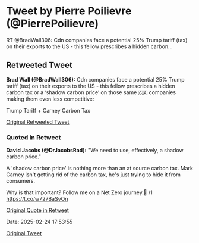 # Tweet by Pierre Poilievre (@PierrePoilievre)

RT @BradWall306: Cdn companies face a potential 25% Trump tariff (tax) on their exports to the US - this fellow prescribes a hidden carbon…

## Retweeted Tweet

**Brad Wall (@BradWall306):** Cdn companies face a potential 25% Trump tariff (tax) on their exports to the US - this fellow prescribes a hidden carbon tax or a ‘shadow carbon price’ on those same 🇨🇦 companies making them even less competitive:

Trump Tariff + Carney Carbon Tax

[Original Retweeted Tweet](https://x.com/BradWall306/status/1894038871559520397)

### Quoted in Retweet

**David Jacobs (@DrJacobsRad):** "We need to use, effectively, a shadow carbon price."

A 'shadow carbon price' is nothing more than an at source carbon tax. Mark Carney isn't getting rid of the carbon tax, he's just trying to hide it from consumers.

Why is that important? Follow me on a Net Zero journey.🧵
/1 https://t.co/w727BaSvOn

[Original Quote in Retweet](https://x.com/DrJacobsRad/status/1893799017118662968)

Date: 2025-02-24 17:53:55

[Original Tweet](https://x.com/PierrePoilievre/status/1894083351088099406)
